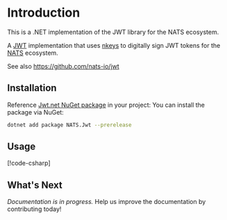 # Introduction

This is a .NET implementation of the JWT library for the NATS ecosystem.

A [JWT](https://jwt.io/) implementation that uses [nkeys](https://github.com/nats-io/nkeys.net) to digitally sign
JWT tokens for the [NATS](https://nats.io/) ecosystem.

See also https://github.com/nats-io/jwt

## Installation

Reference [Jwt.net NuGet package](https://www.nuget.org/packages/jwt.net) in your project:
You can install the package via NuGet:

```bash
dotnet add package NATS.Jwt --prerelease
```

## Usage

[!code-csharp[](../tests/NATS.Jwt.DocsExamples/IntroPage.cs#nats-jwt)]


## What's Next

*Documentation is in progress.* Help us improve the documentation by contributing today!
